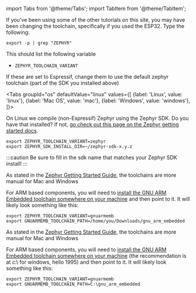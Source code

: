 
import Tabs from '@theme/Tabs';
import TabItem from '@theme/TabItem';

If you've been using some of the other tutorials on this site, you may have been changing the toolchain, specifically if you used the ESP32. Type the following:

```
export -p | grep "ZEPHYR"
```

This should list the following variable
* `ZEPHYR_TOOLCHAIN_VARIANT`

If these are set to Espressif, change them to use the default zephyr toolchain (part of the SDK you installed above)

<Tabs
groupId="os"
defaultValue="linux"
values={[
{label: 'Linux', value: 'linux'},
{label: 'Mac OS', value: 'mac'},
{label: 'Windows', value: 'windows'},
]}>

<TabItem value="linux">

On Linux we compile (non-Espressif) Zephyr using the Zephyr SDK. Do you have that installed? If not, [go check out this page on the Zephyr getting started docs](https://docs.zephyrproject.org/latest/getting_started/index.html#install-a-toolchain). 

```
export ZEPHYR_TOOLCHAIN_VARIANT=zephyr
export ZEPHYR_SDK_INSTALL_DIR=~/zephyr-sdk-x.y.z
```
:::caution
Be sure to fill in the sdk name that matches your Zephyr SDK install!
:::

</TabItem>


<TabItem value="mac">

As stated in the [Zephyr Getting Started Guide](https://docs.zephyrproject.org/latest/getting_started/index.html), the toolchains are more manual for Mac and Windows

For ARM based components, you will need to [install the GNU ARM Embedded toolchain somewhere on your machine](https://docs.zephyrproject.org/latest/getting_started/toolchain_3rd_party_x_compilers.html#gnu-arm-embedded) and then point to it. It will likely look something like this:

```
export ZEPHYR_TOOLCHAIN_VARIANT=gnuarmemb
export GNUARMEMB_TOOLCHAIN_PATH=/home/you/Downloads/gnu_arm_embedded
```

</TabItem>

<TabItem value="windows">

As stated in the [Zephyr Getting Started Guide](https://docs.zephyrproject.org/latest/getting_started/index.html), the toolchains are more manual for Mac and Windows

For ARM based components, you will need to [install the GNU ARM Embedded toolchain somewhere on your machine](https://docs.zephyrproject.org/latest/getting_started/toolchain_3rd_party_x_compilers.html#gnu-arm-embedded) (the recommendation is at c:\ for windows, hello 1995) and then point to it. It will likely look something like this:

```
export ZEPHYR_TOOLCHAIN_VARIANT=gnuarmemb
export GNUARMEMB_TOOLCHAIN_PATH=C:\gnu_arm_embedded
```

</TabItem>

</Tabs>